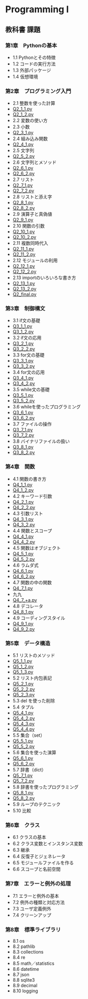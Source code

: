 # Programming I
## 教科書 課題
### 第1章　Pythonの基本  
- 1.1 Pythonとその特徴  
- 1.2 コードの実行方法  
- 1.3 外部パッケージ  
- 1.4 仮想環境  

### 第2章　プログラミング入門  
- 2.1 整数を使った計算 
- [Q2_1_1.py](./CHAPTER2/Q2_1_1.py)
- [Q2_1_2.py](./CHAPTER2/Q2_1_2.py)
- 2.2 変数の使い方  
- 2.3 小数  
- [Q2_3_1.py](./CHAPTER2/Q2_3_1.py)
- 2.4 組み込み関数  
- [Q2_4_1.py](./CHAPTER2/Q2_4_1.py)
- 2.5 文字列  
- [Q2_5_2.py](./CHAPTER2/Q2_5_2.py)
- 2.6 文字列とメソッド  
- [Q2_6_1.py](./CHAPTER2/Q2_6_1.py)
- [Q2_6_2.py](./CHAPTER2/Q2_6_2.py)
- 2.7 リスト  
- [Q2_7_1.py](./CHAPTER2/Q2_7_1.py)
- [Q2_7_2.py](./CHAPTER2/Q2_7_2.py)
- 2.8 リストと添え字  
- [Q2_8_1.py](./CHAPTER2/Q2_8_1.py)
- [Q2_8_2.py](./CHAPTER2/Q2_8_2.py)
- 2.9 演算子と真偽値  
- [Q2_9_1.py](./CHAPTER2/Q2_9_1.py)
- 2.10 関数の引数  
- [Q2_10_1.py](./CHAPTER2/Q2_10_1.py)
- [Q2_10_2.py](./CHAPTER2/Q2_10_2.py)
- 2.11 複数同時代入  
- [Q2_11_1.py](./CHAPTER2/Q2_11_1.py)
- [Q2_11_2.py](./CHAPTER2/Q2_11_2.py)
- 2.12 モジュールの利用  
- [Q2_12_1.py](./CHAPTER2/Q2_12_1.py)
- [Q2_12_2.py](./CHAPTER2/Q2_12_2.py)
- 2.13 importのいろいろな書き方  
- [Q2_13_1.py](./CHAPTER2/Q2_13_1.py)
- [Q2_13_2.py](./CHAPTER2/Q2_13_2.py)
- [Q2_final.py](./CHAPTER2/Q2_final.py)
### 第3章　制御構文  
- 3.1 if文の基礎  
- [Q3_1_1.py](./CHAPTER3/Q3_1_1.py)
- [Q3_1_2.py](./CHAPTER3/Q3_1_2.py)
- 3.2 if文の応用  
- [Q3_2_1.py](./CHAPTER3/Q3_2_1.py)
- [Q3_2_2.py](./CHAPTER3/Q3_2_2.py)
- 3.3 for文の基礎  
- [Q3_3_1.py](./CHAPTER3/Q3_3_1.py)
- [Q3_3_2.py](./CHAPTER3/Q3_3_2.py)
- 3.4 for文の応用  
- [Q3_4_1.py](./CHAPTER3/Q3_4_1.py)
- [Q3_4_2.py](./CHAPTER3/Q3_4_2.py)
- 3.5 while文の基礎  
- [Q3_5_1.py](./CHAPTER3/Q3_5_1.py)
- [Q3_5_2.py](./CHAPTER3/Q3_5_2.py)
- 3.6 whileを使ったプログラミング  
- [Q3_6_1.py](./CHAPTER3/Q3_6_1.py)
- [Q3_6_2.py](./CHAPTER3/Q3_6_2.py)
- 3.7 ファイルの操作 
- [Q3_7_1.py](./CHAPTER3/Q3_7_1.py)
- [Q3_7_2.py](./CHAPTER3/Q3_7_2.py)
- 3.8 バイナリファイルの扱い  
- [Q3_8_1.py](./CHAPTER3/Q3_8_1.py)
- [Q3_8_2.py](./CHAPTER3/Q3_8_2.py)

### 第4章　関数  
- 4.1 関数の書き方  
- [Q4_1_1.py](./CHAPTER4/Q4_1_1.py)
- [Q4_1_2.py](./CHAPTER4/Q4_1_2.py)
- 4.2 キーワード引数  
- [Q4_2_1.py](./CHAPTER4/Q4_2_1.py)
- [Q4_2_2.py](./CHAPTER4/Q4_2_2.py)
- 4.3 引数リスト  
- [Q4_3_1.py](./CHAPTER4/Q4_3_1.py)
- [Q4_3_2.py](./CHAPTER4/Q4_3_2.py)
- 4.4 関数とスコープ  
- [Q4_4_1.py](./CHAPTER4/Q4_4_1.py)
- [Q4_4_2.py](./CHAPTER4/Q4_4_2.py)
- 4.5 関数はオブジェクト  
- [Q4_5_1.py](./CHAPTER4/Q4_5_1.py)
- [Q4_5_2.py](./CHAPTER4/Q4_5_2.py)
- 4.6 ラムダ式 
- [Q4_6_1.py](./CHAPTER4/Q4_6_1.py)
- [Q4_6_2.py](./CHAPTER4/Q4_6_2.py)
- 4.7 関数の中の関数  
- [Q4_7_1.py](./CHAPTER4/Q4_7_1.py)
- 九九
- [Q4_7_+a.py](./CHAPTER4/Q4_7_+a.py)
- 4.8 デコレータ  
- [Q4_8_1.py](./CHAPTER4/Q4_8_1.py)
- 4.9 コーディングスタイル  
- [Q4_9_1.py](./CHAPTER4/Q4_9_1.py)
- [Q4_9_2.py](./CHAPTER4/Q4_9_2.py)

### 第5章　データ構造  
- 5.1 リストのメソッド  
- [Q5_1_1.py](./CHAPTER5/Q5_1_1.py)
- [Q5_1_2.py](./CHAPTER5/Q5_1_2.py)
- [Q5_1_3.py](./CHAPTER5/Q5_1_3.py)
- 5.2 リスト内包表記  
- [Q5_2_1.py](./CHAPTER5/Q5_2_1.py)
- [Q5_2_2.py](./CHAPTER5/Q5_2_2.py)
- [Q5_2_3.py](./CHAPTER5/Q5_2_3.py)
- 5.3 del を使った削除  
- 5.4 タプル  
- [Q5_4_1.py](./CHAPTER5/Q5_4_1.py)
- [Q5_4_2.py](./CHAPTER5/Q5_4_2.py)
- [Q5_4_3.py](./CHAPTER5/Q5_4_3.py)
- [Q5_4_4.py](./CHAPTER5/Q5_4_4.py)
- 5.5 集合（set）  
- [Q5_5_1.py](./CHAPTER5/Q5_5_1.py)
- [Q5_5_2.py](./CHAPTER5/Q5_5_2.py)
- 5.6 集合を使った演算  
- [Q5_6_1.py](./CHAPTER5/Q5_6_1.py)
- [Q5_6_2.py](./CHAPTER5/Q5_6_2.py)
- 5.7 辞書（dict） 
- [Q5_7_1.py](./CHAPTER5/Q5_7_1.py)
- [Q5_7_2.py](./CHAPTER5/Q5_7_2.py)
- 5.8 辞書を使ったプログラミング  
- [Q5_8_1.py](./CHAPTER5/Q5_8_1.py)
- [Q5_8_2.py](./CHAPTER5/Q5_8_2.py)
- 5.9 ループのテクニック  
- 5.10 比較  

### 第6章　クラス  
- 6.1 クラスの基本  
- 6.2 クラス変数とインスタンス変数  
- 6.3 継承  
- 6.4 反復子とジェネレータ  
- 6.5 モジュールファイルを作る  
- 6.6 スコープと名前空間  

### 第7章　エラーと例外の処理  
- 7.1 エラーと例外の基本  
- 7.2 例外の種類と対応方法  
- 7.3 ユーザ定義例外  
- 7.4 クリーンアップ  

### 第8章　標準ライブラリ  
- 8.1 os  
- 8.2 pathlib  
- 8.3 collections  
- 8.4 re  
- 8.5 math／statistics  
- 8.6 datetime  
- 8.7 json  
- 8.8 sqlite3  
- 8.9 decimal  
- 8.10 logging  
